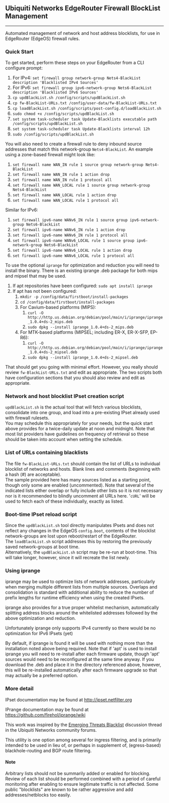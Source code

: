 ## Ubiquiti Networks EdgeRouter Firewall BlockList Management
-------------------------------------------------------------
Automated management of network and host address blocklists, for use
in EdgeRouter (EdgeOS) firewall rules.


### Quick Start
To get started, perform these steps on your EdgeRouter from a CLI configure prompt:  
1. For IPv4:  `set firewall group network-group Nets4-BlackList description 'Blacklisted IPv4 Sources'`  
2. For IPv6:  `set firewall group ipv6-network-group Nets6-BlackList description 'Blacklisted IPv6 Sources'`  
3. `cp updBlackList.sh /config/scripts/updBlackList.sh`  
4. `cp fw-BlackList-URLs.txt /config/user-data/fw-BlackList-URLs.txt`  
5. `cp loadBlackList.sh /config/scripts/post-config.d/loadBlackList.sh`  
6. `sudo chmod +x /config/scripts/updBlackList.sh`
7. `set system task-scheduler task Update-Blacklists executable path /config/scripts/updBlackList.sh`  
8. `set system task-scheduler task Update-Blacklists interval 12h`  
9. `sudo /config/scripts/updBlackList.sh`  

You will also need to create a firewall rule to deny inbound source addresses
that match this network-group `Nets4-BlackList`.  An example using
a zone-based firewall might look like:  
1. `set firewall name WAN_IN rule 1 source group network-group Nets4-BlackList`  
2. `set firewall name WAN_IN rule 1 action drop`
3. `set firewall name WAN_IN rule 1 protocol all`
4. `set firewall name WAN_LOCAL rule 1 source group network-group Nets4-BlackList`  
5. `set firewall name WAN_LOCAL rule 1 action drop`  
6. `set firewall name WAN_LOCAL rule 1 protocol all`

Similar for IPv6:
1. `set firewall ipv6-name WANv6_IN rule 1 source group ipv6-network-group Nets6-BlackList`  
2. `set firewall ipv6-name WANv6_IN rule 1 action drop`  
3. `set firewall ipv6-name WANv6_IN rule 1 protocol all`  
4. `set firewall ipv6-name WANv6_LOCAL rule 1 source group ipv6-network-group Nets6-BlackList`  
5. `set firewall ipv6-name WANv6_LOCAL rule 1 action drop`  
6. `set firewall ipv6-name WANv6_LOCAL rule 1 protocol all`

To use the optional `iprange` for optimization and reduction you will need to install the
binary.  There is an existing iprange .deb package for both mips and mipsel that
may be used.
1.  If apt repositories have been configured:  `sudo apt install iprange`
2.  If apt has not been configured:
    1.  `mkdir -p /config/data/firstboot/install-packages`
    2.  `cd /config/data/firstboot/install-packages`
    3.  For Cavium-based platforms (MIPS):
        1.  `curl -O http://http.us.debian.org/debian/pool/main/i/iprange/iprange_1.0.4+ds-2_mips.deb`
        2.  `sudo dpkg --install iprange_1.0.4+ds-2_mips.deb`
    4.  For MTK-based platforms (MIPSEL; including ER-X, ER-X-SFP, EP-R6):
        1.  `curl -O http://http.us.debian.org/debian/pool/main/i/iprange/iprange_1.0.4+ds-2_mipsel.deb`
        2.  `sudo dpkg --install iprange_1.0.4+ds-2_mipsel.deb`

That should get you going with minimal effort.  However, you really should
review `fw-BlackList-URLs.txt` and edit as appropriate.  The two scripts
both have configuration sections that you should also review and edit as
appropriate.


### Network and host blocklist IPset creation script
`updBlackList.sh` is the actual tool that will fetch various blocklists,
consolidate into one group, and load into a pre-existing IPset already used
with firewall rulesets.  
You may schedule this appropriately for your needs, but the quick start above
provides for a twice-daily update at noon and midnight.  Note that most list
providers have guidelines on frequency of retrieval so these should be taken
into account when setting the schedule.


### List of URLs containing blacklists
The file `fw-BlackList-URLs.txt` should contain the list of URLs to
individual blocklist of networks and hosts.  Blank lines and comments
(beginning with a hash (#) are acceptable).  
The sample provided here has many sources listed as a starting point,
though only some are enabled (uncommented).  Note that several of the indicated
lists either overlap or fully include other lists so it is not necessary nor is
it recommended to blindly uncomment all URLs here.
'`cURL`' will be used to fetch each of these individually, exactly as listed.


### Boot-time IPset reload script
Since the `updBlackList.sh` tool directly manipulates IPsets and does
not reflect any changes in the EdgeOS `config.boot`, contents of the
blocklist network-groups are lost upon reboot/restart of the EdgeRouter.  
The `loadBlackList.sh` script addresses this by restoring the previously
saved network-groups at boot time.  
Alternatively, the `updBlackList.sh` script may be re-run at boot-time.
This will take longer, however, since it will recreate the list newly.


### Using iprange
iprange may be used to optimize lists of network addresses, particularly when
merging multiple different lists from multiple sources.  Overlaps and consolidation
is standard with additional ability to reduce the number of prefix lengths for runtime
efficiency when using the created IPsets.

iprange also provides for a true proper whitelist mechanism, automatically splitting
address blocks around the whitelisted addresses followed by the above optimization
and reduction.

Unfortunately iprange only supports IPv4 currently so there would be no optimization
for IPv6 IPsets (yet)

By default, if iprange is found it will be used with nothing more than the installation
noted above being required.  Note that if 'apt' is used to install iprange you will
need to re-install after each firmware update, though 'apt' sources would need to be
reconfigured at the same time anyway.  If you download the .deb and place it in the directory
referenced above, however, this will be re-installed automatically after each firmware
upgrade so that may actually be a preferred option.


### More detail
IPset documentation may be found at http://ipset.netfilter.org

IPrange documentation may be found at https://github.com/firehol/iprange/wiki

This work was inspired by the
[Emerging Threats Blacklist](https://community.ubnt.com/t5/EdgeMAX/Emerging-Threats-Blacklist/td-p/645375)
discussion thread in the Ubiquiti Networks community forums.

This utility is one option among several for ingress filtering, and is primarily
intended to be used in lieu of, or perhaps in supplement of, (egress-based)
blackhole-routing and BGP route filtering.

#### Note
Arbitrary lists should not be summarily added or enabled for blocking.
Review of each list should be performed combined with a period of careful monitoring after
enabling to ensure legitimate traffic is not affected.  Some public "blocklists"
are known to be rather aggressive and add addresses/netblocks too easily.
